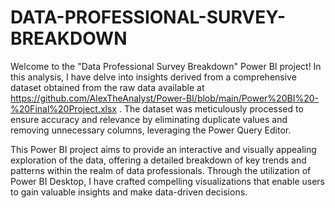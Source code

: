 # DATA-PROFESSIONAL-SURVEY-BREAKDOWN

Welcome to the "Data Professional Survey Breakdown" Power BI project! 
In this analysis, I have delve into insights derived from a comprehensive dataset obtained from the raw data available at https://github.com/AlexTheAnalyst/Power-BI/blob/main/Power%20BI%20-%20Final%20Project.xlsx . 
The dataset was meticulously processed to ensure accuracy and relevance by eliminating duplicate values and removing unnecessary columns, leveraging the Power Query Editor.

This Power BI project aims to provide an interactive and visually appealing exploration of the data, offering a detailed breakdown of key trends and patterns within the realm of data professionals. 
Through the utilization of Power BI Desktop, I have crafted compelling visualizations that enable users to gain valuable insights and make data-driven decisions. 



